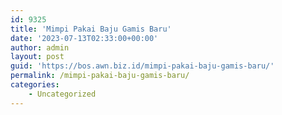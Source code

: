 ```yaml
---
id: 9325
title: 'Mimpi Pakai Baju Gamis Baru'
date: '2023-07-13T02:33:00+00:00'
author: admin
layout: post
guid: 'https://bos.awn.biz.id/mimpi-pakai-baju-gamis-baru/'
permalink: /mimpi-pakai-baju-gamis-baru/
categories:
    - Uncategorized
---
```


